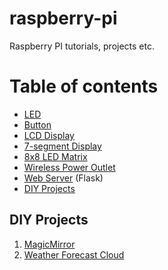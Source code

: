 # raspberry-pi
Raspberry PI tutorials, projects etc.

Table of contents
=================
* [LED]
* [Button]
* [LCD Display]
* [7-segment Display]
* [8x8 LED Matrix]
* [Wireless Power Outlet]
* [Web Server] (Flask)
* [DIY Projects](#diy-projects)


## DIY Projects

1. [MagicMirror](https://github.com/MichMich/MagicMirror)
2. [Weather Forecast Cloud](http://www.instructables.com/id/Weather-Forecast-Cloud/)


[LED]: https://github.com/kbsezginel/raspberry-pi/tree/master/tutorials/LED
[Button]: https://github.com/kbsezginel/raspberry-pi/tree/master/tutorials/Button
[LCD Display]: https://github.com/kbsezginel/raspberry-pi/tree/master/tutorials/LCD-display
[7-segment Display]: https://github.com/kbsezginel/raspberry-pi/tree/master/tutorials/7-segment-display
[8x8 LED Matrix]: https://github.com/kbsezginel/raspberry-pi/tree/master/tutorials/8x8-led-matrix
[Wireless Power Outlet]: https://github.com/kbsezginel/raspberry-pi/tree/master/tutorials/wireless-power-outlet
[Web Server]: https://github.com/kbsezginel/raspberry-pi/tree/master/tutorials/web-server
